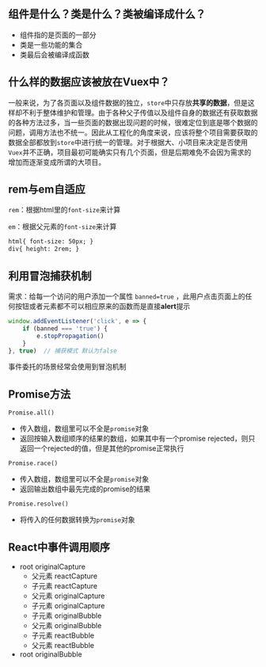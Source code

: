 ## 组件是什么？类是什么？类被编译成什么？

- 组件指的是页面的一部分
- 类是一些功能的集合
- 类最后会被编译成函数

## 什么样的数据应该被放在Vuex中？

一般来说，为了各页面以及组件数据的独立，`store`中只存放**共享的数据**，但是这样却不利于整体维护和管理。由于各种父子传值以及组件自身的数据还有获取数据的各种方法过多，当一些页面的数据出现问题的时候，很难定位到底是哪个数据的问题，调用方法也不统一。因此从工程化的角度来说，应该将整个项目需要获取的数据全部都放到`store`中进行统一的管理。对于根据大、小项目来决定是否使用`Vuex`并不正确，项目最初可能确实只有几个页面，但是后期难免不会因为需求的增加而逐渐变成所谓的大项目。

## rem与em自适应

`rem`：根据html里的`font-size`来计算

`em`：根据父元素的`font-size`来计算

```html
html{ font-size: 50px; }
div{ height: 2rem; }
```

## 利用冒泡捕获机制

需求：给每一个访问的用户添加一个属性 `banned=true` ，此用户点击页面上的任何按钮或者元素都不可以相应原来的函数而是直接**alert**提示

```javascript
window.addEventListener('click', e => {
    if (banned === 'true') {
        e.stopPropagation()
    }
}, true)  // 捕获模式 默认为false
```

事件委托的场景经常会使用到冒泡机制

## Promise方法

`Promise.all()`

- 传入数组，数组里可以不全是`promise`对象
- 返回按输入数组顺序的结果的数组，如果其中有一个promise rejected，则只返回一个rejected的值，但是其他的promise正常执行

`Promise.race()`

- 传入数组，数组里可以不全是`promise`对象
- 返回输出数组中最先完成的promise的结果

`Promise.resolve()`

- 将传入的任何数据转换为`promise`对象

## React中事件调用顺序

- root originalCapture
  - 父元素 reactCapture
  - 子元素 reactCapture
  - 父元素 originalCapture
  - 子元素 originalCapture
  - 子元素 originalBubble
  - 父元素 originalBubble
  - 子元素 reactBubble
  - 父元素 reactBubble
- root  originalBubble